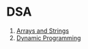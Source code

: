 # DSA

1. [Arrays and Strings](./arrays_and_strings.md)
1. [Dynamic Programming](./dynamic_programming/dynamic_programming.md)
